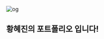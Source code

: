 ![og](https://github.com/BarbaraHwang/hyejin_hwang/assets/145205093/29e682cd-0975-4eb4-bcf0-51d71cfa0abd)

<h2>황혜진의 포트폴리오 입니다!</h2>


